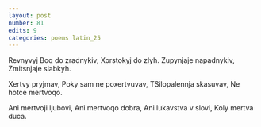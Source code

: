 ```yaml
---
layout: post
number: 81
edits: 9
categories: poems latin_25
---
```


Revnyvyj Boq do zradnykiv,
Xorstokyj do zlyh. 
Zupynjaje napadnykiv, 
Zmitsnjaje slabkyh.

Xertvy pryjmav, 
Poky sam ne poxertvuvav,
TSilopalennja skasuvav,
Ne hotce mertvoqo. 

Ani mertvoji ljubovi,
Ani mertvoqo dobra, 
Ani lukavstva v slovi,
Koly mertva duca.

